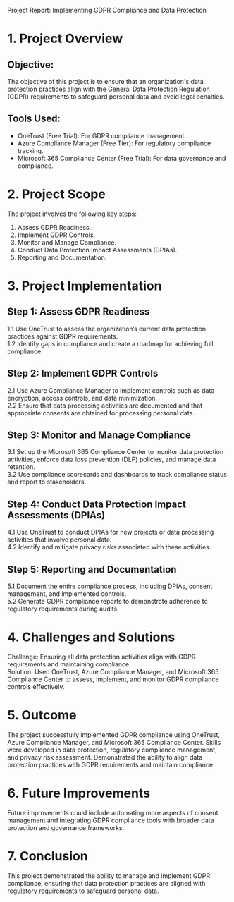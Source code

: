 Project Report: Implementing GDPR Compliance and Data Protection

# 1. Project Overview
 
## Objective:
 
The objective of this project is to ensure that an organization's data protection practices align with the General Data Protection Regulation (GDPR) requirements to safeguard personal data and avoid legal penalties.
 
## Tools Used:
 
- OneTrust (Free Trial): For GDPR compliance management.  
 - Azure Compliance Manager (Free Tier): For regulatory compliance tracking.  
 - Microsoft 365 Compliance Center (Free Trial): For data governance and compliance.
 
# 2. Project Scope
 
The project involves the following key steps:  
 1. Assess GDPR Readiness.  
 2. Implement GDPR Controls.  
 3. Monitor and Manage Compliance.  
 4. Conduct Data Protection Impact Assessments (DPIAs).  
 5. Reporting and Documentation.
 
# 3. Project Implementation
 
## Step 1: Assess GDPR Readiness
 
1.1 Use OneTrust to assess the organization’s current data protection practices against GDPR requirements.  
 1.2 Identify gaps in compliance and create a roadmap for achieving full compliance.
 
## Step 2: Implement GDPR Controls
 
2.1 Use Azure Compliance Manager to implement controls such as data encryption, access controls, and data minimization.  
 2.2 Ensure that data processing activities are documented and that appropriate consents are obtained for processing personal data.
 
## Step 3: Monitor and Manage Compliance
 
3.1 Set up the Microsoft 365 Compliance Center to monitor data protection activities, enforce data loss prevention (DLP) policies, and manage data retention.  
 3.2 Use compliance scorecards and dashboards to track compliance status and report to stakeholders.
 
## Step 4: Conduct Data Protection Impact Assessments (DPIAs)
 
4.1 Use OneTrust to conduct DPIAs for new projects or data processing activities that involve personal data.  
 4.2 Identify and mitigate privacy risks associated with these activities.
 
## Step 5: Reporting and Documentation
 
5.1 Document the entire compliance process, including DPIAs, consent management, and implemented controls.  
 5.2 Generate GDPR compliance reports to demonstrate adherence to regulatory requirements during audits.
 
# 4. Challenges and Solutions
 
Challenge: Ensuring all data protection activities align with GDPR requirements and maintaining compliance.  
 Solution: Used OneTrust, Azure Compliance Manager, and Microsoft 365 Compliance Center to assess, implement, and monitor GDPR compliance controls effectively.
 
# 5. Outcome
 
The project successfully implemented GDPR compliance using OneTrust, Azure Compliance Manager, and Microsoft 365 Compliance Center. Skills were developed in data protection, regulatory compliance management, and privacy risk assessment. Demonstrated the ability to align data protection practices with GDPR requirements and maintain compliance.
 
# 6. Future Improvements
 
Future improvements could include automating more aspects of consent management and integrating GDPR compliance tools with broader data protection and governance frameworks.
 
# 7. Conclusion
 
This project demonstrated the ability to manage and implement GDPR compliance, ensuring that data protection practices are aligned with regulatory requirements to safeguard personal data.